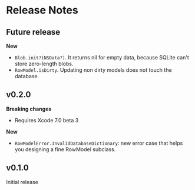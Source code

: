 Release Notes
=============

## Future release

**New**

- `Blob.init?(NSData?)`. It returns nil for empty data, because SQLite can't store zero-length blobs.
- `RowModel.isDirty`. Updating non dirty models does not touch the database.


## v0.2.0

**Breaking changes**

- Requires Xcode 7.0 beta 3

**New**

- `RowModelError.InvalidDatabaseDictionary`: new error case that helps you designing a fine RowModel subclass.


## v0.1.0

Initial release
